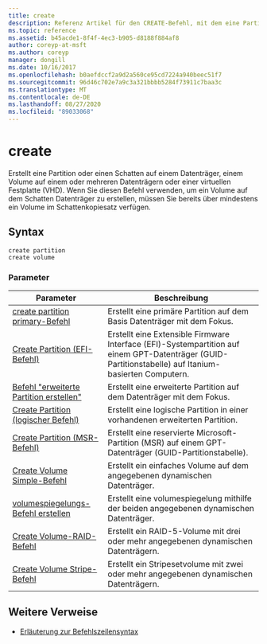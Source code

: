 ```yaml
---
title: create
description: Referenz Artikel für den CREATE-Befehl, mit dem eine Partition oder eine Schatten Partition auf einem Datenträger, ein Volume auf einem oder mehreren Datenträgern oder eine virtuelle Festplatte (VHD) erstellt wird.
ms.topic: reference
ms.assetid: b45acde1-8f4f-4ec3-b905-d8188f884af8
author: coreyp-at-msft
ms.author: coreyp
manager: dongill
ms.date: 10/16/2017
ms.openlocfilehash: b0aefdccf2a9d2a560ce95cd7224a940beec51f7
ms.sourcegitcommit: 96d46c702e7a9c3a321bbbb5284f73911c7baa3c
ms.translationtype: MT
ms.contentlocale: de-DE
ms.lasthandoff: 08/27/2020
ms.locfileid: "89033068"
---
```

# <a name="create"></a>create

Erstellt eine Partition oder einen Schatten auf einem Datenträger, einem Volume auf einem oder mehreren Datenträgern oder einer virtuellen Festplatte (VHD). Wenn Sie diesen Befehl verwenden, um ein Volume auf dem Schatten Datenträger zu erstellen, müssen Sie bereits über mindestens ein Volume im Schattenkopiesatz verfügen.

## <a name="syntax"></a>Syntax

```
create partition
create volume
```

### <a name="parameters"></a>Parameter

| Parameter | Beschreibung |
| --------- | ----------- |
| [create partition primary-Befehl](create-partition-primary.md) | Erstellt eine primäre Partition auf dem Basis Datenträger mit dem Fokus. |
| [Create Partition (EFI-Befehl)](create-partition-efi.md) | Erstellt eine Extensible Firmware Interface (EFI)-Systempartition auf einem GPT-Datenträger (GUID-Partitionstabelle) auf Itanium-basierten Computern. |
| [Befehl "erweiterte Partition erstellen"](create-partition-extended.md) | Erstellt eine erweiterte Partition auf dem Datenträger mit dem Fokus. |
| [Create Partition (logischer Befehl)](create-partition-logical.md) | Erstellt eine logische Partition in einer vorhandenen erweiterten Partition. |
| [Create Partition (MSR-Befehl)](create-partition-msr.md) | Erstellt eine reservierte Microsoft-Partition (MSR) auf einem GPT-Datenträger (GUID-Partitionstabelle). |
| [Create Volume Simple-Befehl](create-volume-simple.md) | Erstellt ein einfaches Volume auf dem angegebenen dynamischen Datenträger. |
| [volumespiegelungs-Befehl erstellen](create-volume-mirror.md) | Erstellt eine volumespiegelung mithilfe der beiden angegebenen dynamischen Datenträger. |
| [Create Volume-RAID-Befehl](create-volume-raid.md) | Erstellt ein RAID-5-Volume mit drei oder mehr angegebenen dynamischen Datenträgern. |
| [Create Volume Stripe-Befehl](create-volume-stripe.md) | Erstellt ein Stripesetvolume mit zwei oder mehr angegebenen dynamischen Datenträgern. |

## <a name="additional-references"></a>Weitere Verweise

- [Erläuterung zur Befehlszeilensyntax](command-line-syntax-key.md)
